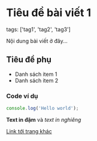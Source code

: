 # Tiêu đề bài viết 1
tags: ['tag1', 'tag2', 'tag3']

Nội dung bài viết ở đây...

## Tiêu đề phụ

- Danh sách item 1
- Danh sách item 2

### Code ví dụ

```javascript
console.log('Hello world');
```

**Text in đậm** và *text in nghiêng*

[Link tới trang khác](https://example.com)